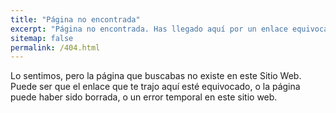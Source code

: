 ```yaml
---
title: "Página no encontrada"
excerpt: "Página no encontrada. Has llegado aquí por un enlace equivocado."
sitemap: false
permalink: /404.html
---
```


Lo sentimos, pero la página que buscabas no existe en este Sitio Web.
Puede ser que el enlace que te trajo aquí esté equivocado, o la página puede haber sido borrada, 
o un error temporal en este sitio web.
